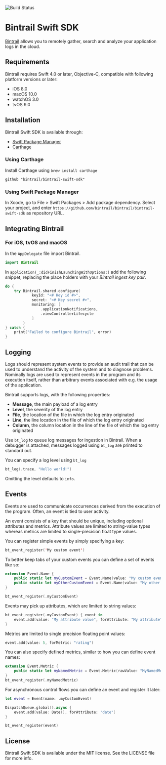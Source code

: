 ![Build Status](https://github.com/bintrail/bintrail-swift-sdk/workflows/Test/badge.svg)

# Bintrail Swift SDK
[Bintrail](https://www.bintrail.com) allows you to remotely gather, search and analyze your application logs in the cloud.

## Requirements

Bintrail requires Swift 4.0 or later, Objective-C, compatible with following platform versions or later:

* iOS 8.0
* macOS 10.0
* watchOS 3.0
* tvOS 9.0


## Installation

Bintrail Swift SDK is available through:

* [Swift Package Manager](https://github.com/apple/swift-package-manager)
* [Carthage](https://github.com/Carthage/Carthage)



### Using Carthage

Install Carthage using `brew install carthage`

```
github "bintrail/bintrail-swift-sdk"
```

### Using Swift Package Manager

In Xcode, go to File > Swift Packages > Add package dependency. Select your project, and enter `https://github.com/bintrail/bintrail/bintrail-swift-sdk` as repository URL.



## Integrating Bintrail

### For iOS, tvOS and macOS

In the `AppDelegate` file import Bintrail.

```swift
import Bintrail
```

In `application(_:didFinishLaunchingWithOptions:)` add the following snippet, replacing the place holders with your *Bintrail ingest key pair*.

```swift
do {
    try Bintrail.shared.configure(
            keyId: "<# Key id #>",
            secret: "<# Key secret #>",
            monitoring: [
                .applicationNotifications,
                .viewControllerLifecycle
            ]
        )
} catch {
    print("Failed to configure Bintrail", error)
}
```



## Logging
Logs should represent system events to provide an audit trail that can be used to understand the activity of the system and to diagnose problems.
Nominally logs are used to represent events in the program and its execution itself, rather than arbitrary events associated
with e.g. the usage of the application.

Bintrail supports logs, with the following properties:

- **Message**, the main payload of a log entry
- **Level**, the severity of the log entry
- **File**, the location of the file in which the log entry originated
- **Line**, the line location in the file of which the log entry originated
- **Column**, the column location in the line of the file of which the log entry originated

Use `bt_log` to queue log messages for ingestion in Bintrail. When a debugger is attached, messages logged using `bt_log` are printed to standard out.

You can specify a log level using `bt_log`

```swift
bt_log(.trace, "Hello world!")
```



Omitting the level defaults to `info`.



## Events

Events are used to communicate occurrences derived from the execution of the program. Often, an event is tied to user activity.

An event consists of a key that should be unique, including optional attributes and metrics. Attribute values are limited to string-value types whereas metrics are limited to single-precision float type values.



You can register simple events by simply specifying a key:

```swift
bt_event_register('My custom event')
```



To better keep tabs of your custom events you can define a set of events like so:

```swift
extension Event.Name {
    public static let myCustomEvent = Event.Name(value: "My custom event")
    public static let myOtherCustomEvent = Event.Name(value: "My other custom event")
}

bt_event_register(.myCustomEvent)
```

Events may pick up attributes, which are limited to string values:

```swift
bt_event_register(.myCustomEvent) { event in
    event.add(value: "My attribute value", forAttribute: "My attribute")
}
```

Metrics are limited to single precision floating point values:

```swift
event.add(value: 5, forMetric: "rating")
```

You can also specify defined metrics, similar to how you can define event names:

```swift
extension Event.Metric {
    public static let myNamedMetric = Event.Metric(rawValue: "MyNamedMetric")
}
bt_event_register(.myNamedMetric)
```

For asynchronous control flows you can define an event and register it later:

```swift
let event = Event(name: .myCustomEvent)

DispatchQueue.global().async {
    event.add(value: Date(), forAttribute: "date")
}

bt_event_register(event)
```



## License

Bintrail Swift SDK is available under the MIT license. See the LICENSE file for more info.